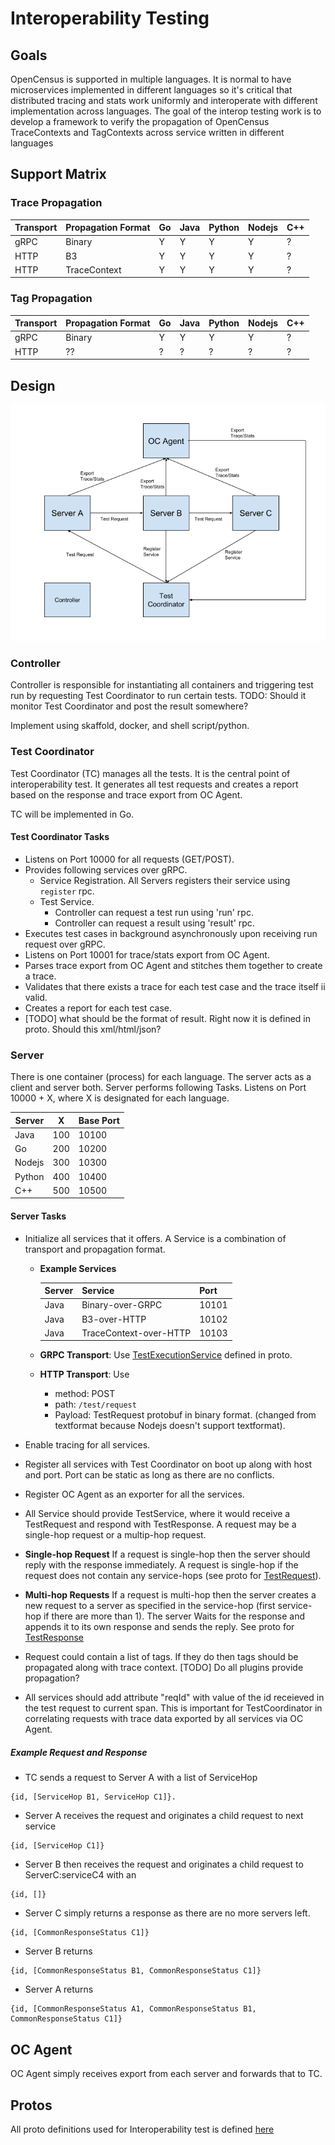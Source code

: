 # Interoperability Testing

## Goals

OpenCensus is supported in multiple languages. It is normal to have microservices implemented 
in different languages so it's critical that distributed tracing and stats work uniformly and
interoperate with different implementation across languages. The goal of the interop testing
work is to develop a framework to verify the propagation of OpenCensus TraceContexts and 
TagContexts across service written in different languages

## Support Matrix

### Trace Propagation

| Transport | Propagation Format | Go | Java | Python | Nodejs | C++ |
|-----------|--------------------|----|------|--------|--------|-----|
| gRPC | Binary | Y | Y | Y | Y | ? |
| HTTP | B3 | Y | Y | Y | Y | ? |
| HTTP | TraceContext | Y | Y | Y | Y | ? |

### Tag Propagation

|  Transport | Propagation Format | Go | Java | Python | Nodejs | C++ |
|------------|--------------------|----|------|--------|--------|-----|
| gRPC | Binary | Y | Y | Y | Y | ? |
| HTTP | ?? | ? | ? | ? | ? | ? |

## Design
![Interoperability Test Design Diagram][InteroperabilityTestDesignDiagram]

### Controller
Controller is responsible for instantiating all containers and triggering test run by requesting Test Coordinator to run certain tests. 
TODO: Should it monitor Test Coordinator and post the result somewhere?

Implement using skaffold, docker, and shell script/python.

### Test Coordinator

Test Coordinator (TC) manages all the tests. It is the central point of interoperability test. It 
 generates all test requests and creates a report based on the response and trace export from OC 
 Agent.
 
TC will be implemented in Go.
 
#### Test Coordinator Tasks 
- Listens on Port 10000 for all requests (GET/POST).
- Provides following services over gRPC.
  - Service Registration. All Servers registers their service using `register` rpc.
  - Test Service. 
    - Controller can request a test run using 'run' rpc. 
    - Controller can request a result using 'result' rpc.
- Executes test cases in background asynchronously upon receiving run request over gRPC.
- Listens on Port 10001 for trace/stats export from OC Agent.
- Parses trace export from OC Agent and stitches them together to create a trace.
- Validates that there exists a trace for each test case and the trace itself ii valid.
- Creates a report for each test case.
- [TODO] what should be the format of result. Right now it is defined in proto. Should this xml/html/json?

### Server

There is one container (process) for each language. The server acts as a client and server both. Server performs following Tasks.
Listens on Port 10000 + X, where X is designated for each language.

| Server | X | Base Port |
|--------|---|-----------|
| Java | 100 | 10100 |
| Go | 200 | 10200 |
| Nodejs | 300 | 10300 |
| Python | 400 | 10400 |
| C++ | 500 | 10500 |

#### Server Tasks
- Initialize all services that it offers. A Service is a combination of transport and
propagation format. 
  - **Example Services**

    | Server | Service | Port |
    |--------|---------|------|
    | Java | Binary-over-GRPC | 10101 |
    | Java | B3-over-HTTP | 10102 |
    | Java | TraceContext-over-HTTP | 10103 |
  
  - **GRPC Transport**: Use [TestExecutionService][InteroperabilityTestProto] defined in proto.
  - **HTTP Transport**: Use 
     - method: POST 
     - path: `/test/request`
     - Payload: TestRequest protobuf in binary format. (changed from textformat because Nodejs 
       doesn't support textformat).
- Enable tracing for all services.
- Register all services with Test Coordinator on boot up along with host and port. Port can
be static as long as there are no conflicts.
- Register OC Agent as an exporter for all the services.
- All Service should provide TestService, where it would receive a TestRequest and respond with
 TestResponse. A request may be a single-hop request or a multip-hop request.
 - **Single-hop Request** If a request is single-hop then the server should reply with the response 
 immediately. A request is single-hop if the request does not contain any service-hops (see proto
 for [TestRequest][InteroperabilityTestProto]).
 - **Multi-hop Requests** If a request is multi-hop then the server creates a new request to
 a server as specified in the service-hop (first service-hop if there are more than 1). The server
 Waits for the response and appends it to its own response and sends the reply. See proto for 
 [TestResponse][InteroperabilityTestProto]
  
- Request could contain a list of tags. If they do then tags should be propagated along with trace
 context. [TODO] Do all plugins provide propagation?
- All services should add attribute "reqId" with value of the id receieved in the test request to
  current span. This is important for TestCoordinator in correlating requests with trace data 
  exported by all services via OC Agent.

##### Example Request and Response
- TC sends a request to Server A with a list of ServiceHop
```
{id, [ServiceHop B1, ServiceHop C1]}.
``` 
- Server A receives the request and originates a child request to next service
```
{id, [ServiceHop C1]}
```
- Server B then receives the request and originates a child request to ServerC:serviceC4 with an 
```
{id, []}
```
- Server C simply returns a response as there are no more servers left. 
```
{id, [CommonResponseStatus C1]}
```
- Server B returns
```
{id, [CommonResponseStatus B1, CommonResponseStatus C1]}
```
- Server A returns 
```
{id, [CommonResponseStatus A1, CommonResponseStatus B1, CommonResponseStatus C1]}
```

## OC Agent
OC Agent simply receives export from each server and forwards that to TC.

## Protos
All proto definitions used for Interoperability test is defined [here][InteroperabilityTestProto]

[InteroperabilityTestDesignDiagram]: /interoptest/drawings/InteroperabilityTestDesignDiagram.png "Interoperability Design"
[InteroperabilityTestProto]: /interoptest/proto/interoperability_test.proto "Interoperability Test Proto"
